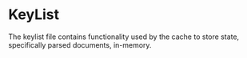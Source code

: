 # KeyList

The keylist file contains functionality used by the cache to store state, specifically parsed documents, in-memory.
